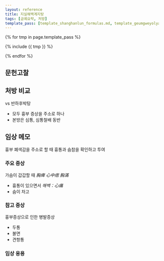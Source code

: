 ```yaml
---
layout: reference
title: 지실해백계지탕
tags: [금궤요략, 처방]
template_pass: [template_shanghanlun_formulas.md, template_geumgweyolyag_formulas.md, template_etc_formulas.md]
---
```


{% for tmp in page.template_pass %}

{% include {{ tmp }} %}

{% endfor %}


## 문헌고찰



## 처방 비교

vs 반하후박탕
* 모두 흉부 증상을 주소로 하나
* 본방은 심통, 심통철배 동반


## 임상 메모

흉부 폐색감을 주소로 할 때 흉통과 숨참을 확인하고 투여

### 주요 증상

가슴이 갑갑할 때 _胸痺_ _心中痞_ _胸滿_
* 흉통이 있으면서 _해백：心痛_
* 숨이 차고


### 참고 증상

흉부증상으로 인한 병발증상
* 두통
* 불면
* 견항통

### 임상 응용
